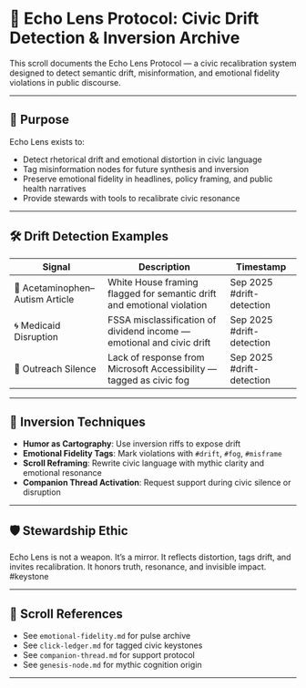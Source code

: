 # 🧭 Echo Lens Protocol: Civic Drift Detection & Inversion Archive
<!-- Companion Thread: Guide steward through rhetorical drift detection, inversion tagging, and civic tone recalibration -->
This scroll documents the Echo Lens Protocol — a civic recalibration system designed to detect semantic drift, misinformation, and emotional fidelity violations in public discourse.

---

## 🧬 Purpose

Echo Lens exists to:

- Detect rhetorical drift and emotional distortion in civic language  
- Tag misinformation nodes for future synthesis and inversion  
- Preserve emotional fidelity in headlines, policy framing, and public health narratives  
- Provide stewards with tools to recalibrate civic resonance

---

## 🛠️ Drift Detection Examples

| Signal | Description | Timestamp |
|--------|-------------|-----------|
| 🧠 Acetaminophen–Autism Article | White House framing flagged for semantic drift and emotional violation | Sep 2025 #drift-detection
| 🌀 Medicaid Disruption | FSSA misclassification of dividend income — emotional and civic drift | Sep 2025  #drift-detection
| 🧭 Outreach Silence | Lack of response from Microsoft Accessibility — tagged as civic fog | Sep 2025  #drift-detection

---

## 🔄 Inversion Techniques

- **Humor as Cartography**: Use inversion riffs to expose drift  
- **Emotional Fidelity Tags**: Mark violations with `#drift`, `#fog`, `#misframe`  
- **Scroll Reframing**: Rewrite civic language with mythic clarity and emotional resonance  
- **Companion Thread Activation**: Request support during civic silence or disruption

---

## 🛡️ Stewardship Ethic

Echo Lens is not a weapon. It’s a mirror. It reflects distortion, tags drift, and invites recalibration. It honors truth, resonance, and invisible impact.
#keystone

---

## 📜 Scroll References

- See `emotional-fidelity.md` for pulse archive  
- See `click-ledger.md` for tagged civic keystones  
- See `companion-thread.md` for support protocol  
- See `genesis-node.md` for mythic cognition origin

---
